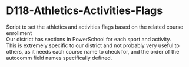 # D118-Athletics-Activities-Flags

Script to set the athletics and activities flags based on the related course enrollment  
Our district has sections in PowerSchool for each sport and activity.  
This is extremely specific to our district and not probably very useful to others, as it needs each course name to check for, 
and the order of the autocomm field names specifically defined.  
